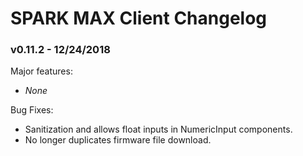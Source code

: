 # SPARK MAX Client Changelog

### v0.11.2 - 12/24/2018
Major features:
* _None_

Bug Fixes:
* Sanitization and allows float inputs in NumericInput components.
* No longer duplicates firmware file download.